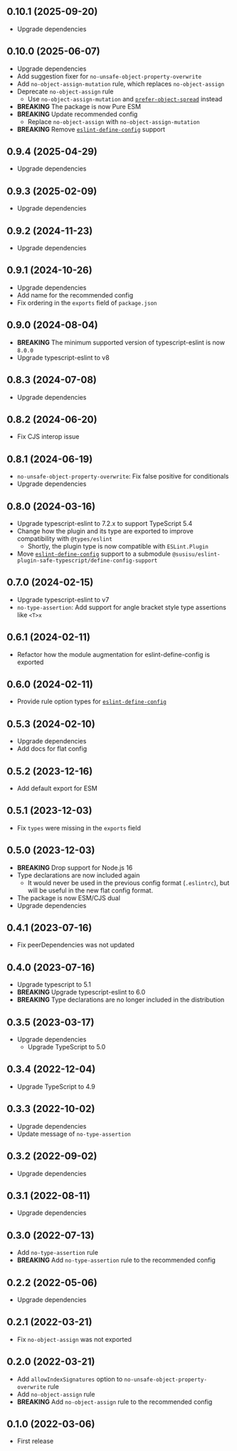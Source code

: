 ## 0.10.1 (2025-09-20)

- Upgrade dependencies

## 0.10.0 (2025-06-07)

- Upgrade dependencies
- Add suggestion fixer for `no-unsafe-object-property-overwrite`
- Add `no-object-assign-mutation` rule, which replaces `no-object-assign`
- Deprecate `no-object-assign` rule
  - Use `no-object-assign-mutation` and [`prefer-object-spread`](https://eslint.org/docs/latest/rules/prefer-object-spread) instead
- **BREAKING** The package is now Pure ESM
- **BREAKING** Update recommended config
  - Replace `no-object-assign` with `no-object-assign-mutation`
- **BREAKING** Remove [`eslint-define-config`](https://github.com/eslint-types/eslint-define-config) support

## 0.9.4 (2025-04-29)

- Upgrade dependencies

## 0.9.3 (2025-02-09)

- Upgrade dependencies

## 0.9.2 (2024-11-23)

- Upgrade dependencies

## 0.9.1 (2024-10-26)

- Upgrade dependencies
- Add name for the recommended config
- Fix ordering in the `exports` field of `package.json`

## 0.9.0 (2024-08-04)

- **BREAKING** The minimum supported version of typescript-eslint is now `8.0.0`
- Upgrade typescript-eslint to v8

## 0.8.3 (2024-07-08)

- Upgrade dependencies

## 0.8.2 (2024-06-20)

- Fix CJS interop issue

## 0.8.1 (2024-06-19)

- `no-unsafe-object-property-overwrite`: Fix false positive for conditionals
- Upgrade dependencies

## 0.8.0 (2024-03-16)

- Upgrade typescript-eslint to 7.2.x to support TypeScript 5.4
- Change how the plugin and its type are exported to improve compatibility with `@types/eslint`
  - Shortly, the plugin type is now compatible with `ESLint.Plugin`
- Move [`eslint-define-config`](https://github.com/eslint-types/eslint-define-config) support to a submodule `@susisu/eslint-plugin-safe-typescript/define-config-support`

## 0.7.0 (2024-02-15)

- Upgrade typescript-eslint to v7
- `no-type-assertion`: Add support for angle bracket style type assertions like `<T>x`

## 0.6.1 (2024-02-11)

- Refactor how the module augmentation for eslint-define-config is exported

## 0.6.0 (2024-02-11)

- Provide rule option types for [`eslint-define-config`](https://github.com/eslint-types/eslint-define-config)

## 0.5.3 (2024-02-10)

- Upgrade dependencies
- Add docs for flat config

## 0.5.2 (2023-12-16)

- Add default export for ESM

## 0.5.1 (2023-12-03)

- Fix `types` were missing in the `exports` field

## 0.5.0 (2023-12-03)

- **BREAKING** Drop support for Node.js 16
- Type declarations are now included again
  - It would never be used in the previous config format (`.eslintrc`), but will be useful in the new flat config format.
- The package is now ESM/CJS dual
- Upgrade dependencies

## 0.4.1 (2023-07-16)

- Fix peerDependencies was not updated

## 0.4.0 (2023-07-16)

- Upgrade typescript to 5.1
- **BREAKING** Upgrade typescript-eslint to 6.0
- **BREAKING** Type declarations are no longer included in the distribution

## 0.3.5 (2023-03-17)

- Upgrade dependencies
  - Upgrade TypeScript to 5.0

## 0.3.4 (2022-12-04)

- Upgrade TypeScript to 4.9

## 0.3.3 (2022-10-02)

- Upgrade dependencies
- Update message of `no-type-assertion`

## 0.3.2 (2022-09-02)

- Upgrade dependencies

## 0.3.1 (2022-08-11)

- Upgrade dependencies

## 0.3.0 (2022-07-13)

- Add `no-type-assertion` rule
- **BREAKING** Add `no-type-assertion` rule to the recommended config

## 0.2.2 (2022-05-06)

- Upgrade dependencies

## 0.2.1 (2022-03-21)

- Fix `no-object-assign` was not exported

## 0.2.0 (2022-03-21)

- Add `allowIndexSignatures` option to `no-unsafe-object-property-overwrite` rule
- Add `no-object-assign` rule
- **BREAKING** Add `no-object-assign` rule to the recommended config

## 0.1.0 (2022-03-06)

- First release
